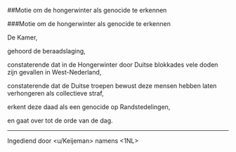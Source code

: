 ##Motie om de hongerwinter als genocide te erkennen 
 
###Motie om de hongerwinter als genocide te erkennen


De Kamer,

gehoord de beraadslaging,

constaterende dat in de Hongerwinter door Duitse blokkades vele doden zijn gevallen in West-Nederland,

constaterende dat de Duitse troepen bewust deze mensen hebben laten verhongeren als collectieve straf,

erkent deze daad als een genocide op Randstedelingen,

en gaat over tot de orde van de dag. 

--- 

Ingediend door <u/Keijeman> namens <1NL>